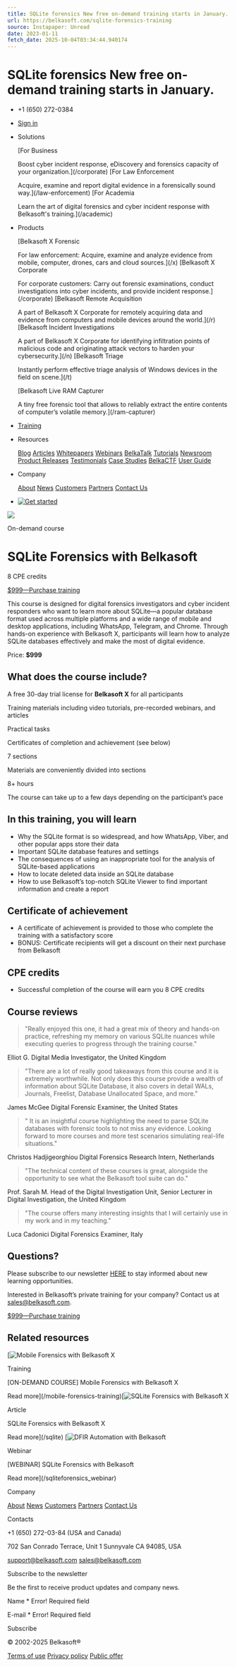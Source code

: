 ```yaml
---
title: SQLite forensics New free on-demand training starts in January.
url: https://belkasoft.com/sqlite-forensics-training
source: Instapaper: Unread
date: 2023-01-11
fetch_date: 2025-10-04T03:34:44.940174
---
```


# SQLite forensics New free on-demand training starts in January.

* +1 (650) 272-0384
* [Sign in](/signin)

* Solutions

  [For Business

  Boost cyber incident response, eDiscovery and forensics capacity of your organization.](/corporate)
  [For Law Enforcement

  Acquire, examine and report digital evidence in a forensically sound way.](/law-enforcement)
  [For Academia

  Learn the art of digital forensics and cyber incident response with Belkasoft's training.](/academic)
* Products

  [Belkasoft X Forensic

  For law enforcement: Acquire, examine and analyze evidence from mobile, computer, drones, cars and cloud
  sources.](/x)
  [Belkasoft X Corporate

  For corporate customers: Carry out forensic examinations, conduct investigations into cyber incidents, and provide incident response.](/corporate)
  [Belkasoft Remote Acquisition

  A part of Belkasoft X Corporate for remotely acquiring data and evidence from computers and mobile devices
  around the world.](/r)
  [Belkasoft Incident Investigations

  A part of Belkasoft X Corporate for identifying infiltration points of malicious code and originating attack
  vectors to harden your cybersecurity.](/n)
  [Belkasoft Triage

  Instantly perform effective triage analysis of Windows devices in the
  field on scene.](/t)

  [Belkasoft Live RAM Capturer

  A tiny free forensic tool that allows to reliably extract the entire
  contents of computer’s volatile memory.](/ram-capturer)
* [Training](/training)
* Resources

  [Blog](/articles#blog)
  [Articles](/articles#article)
  [Whitepapers](/whitepapers)
  [Webinars](/webinar)
  [BelkaTalk](/belkatalk)
  [Tutorials](/tutorials)
  [Newsroom](/news)
  [Product Releases](/new)
  [Testimonials](/testimonials)
  [Case Studies](/case_studies)
  [BelkaCTF](/ctf)
  [User Guide](/help)
* Company

  [About](/company)
  [News](/news)
  [Customers](/customers)
  [Partners](/partners)
  [Contact Us](/contact)
* [![Get started](https://hubspot-no-cache-eu1-prod.s3.amazonaws.com/cta/default/26836331/73846a5e-e69a-4352-8c78-bd41126272e8.png)](https://hubspot-cta-redirect-eu1-prod.s3.amazonaws.com/cta/redirect/26836331/73846a5e-e69a-4352-8c78-bd41126272e8)

![](/images/blog/SQLite_training.png)

On-demand course

# SQLite Forensics with Belkasoft

8 CPE credits

[$999—Purchase training](https://belkasoft.thinkific.com/courses/sqlite)

This course is designed for digital forensics investigators and cyber incident responders who want to learn more about SQLite—a popular database format used across multiple platforms and a wide range of mobile and desktop applications, including WhatsApp, Telegram, and Chrome. Through hands-on experience with Belkasoft X, participants will learn how to analyze SQLite databases effectively and make the most of digital evidence.

Price:
**$999**

## What does the course include?

A free 30-day trial license for **Belkasoft X** for all participants

Training materials including video tutorials, pre-recorded webinars,
and articles

Practical tasks

Certificates of completion and achievement (see below)

7 sections

Materials are conveniently divided into sections

8+ hours

The course can take up to a few days depending on the participant’s pace

## In this training, you will learn

* Why the SQLite format is so widespread, and how WhatsApp, Viber, and other popular apps store their data
* Important SQLite database features and settings
* The consequences of using an inappropriate tool for the analysis of SQLite-based applications
* How to locate deleted data inside an SQLite database
* How to use Belkasoft’s top-notch SQLite Viewer to find important information and create a report

## Certificate of achievement

* A certificate of achievement is provided to those who complete
  the training with a satisfactory score
* BONUS: Certificate recipients will get a discount on their next purchase from Belkasoft

## CPE credits

* Successful completion of the course will earn you 8 CPE credits

## Course reviews

> "Really enjoyed this one, it had a great mix of theory and hands-on practice, refreshing my memory on various SQLite nuances while executing queries to progress through the training course."

Elliot G.
Digital Media Investigator, the United Kingdom

> "There are a lot of really good takeaways from this course and it is extremely worthwhile. Not only does this course provide a wealth of information about SQLite Database, it also covers in detail WALs, Journals, Freelist, Database Unallocated Space, and more."

James McGee
Digital Forensic Examiner, the United States

> "
> It is an insightful course highlighting the need to parse SQLite databases with forensic tools to not miss any evidence. Looking forward to more courses and more test scenarios simulating real-life situations."

Christos Hadjigeorghiou
Digital Forensics Research Intern, Netherlands

> "The technical content of these courses is great, alongside the opportunity to see what the Belkasoft tool suite can do."

Prof. Sarah M.
Head of the Digital Investigation Unit, Senior Lecturer in Digital Investigation, the United Kingdom

> "The course offers many interesting insights that I will certainly use in my work and in my teaching."

Luca Cadonici
Digital Forensics Examiner, Italy

## Questions?

Please subscribe to our newsletter [HERE](/newsletter-sign-up) to stay informed about new learning opportunities.

Interested in Belkasoft’s private training for your company? Contact us at sales@belkasoft.com.

[$999—Purchase training](https://belkasoft.thinkific.com/courses/sqlite)

## Related resources

[![Mobile Forensics with Belkasoft X](/images/blog/mobile_training.png)

Training

[ON-DEMAND COURSE] Mobile Forensics with Belkasoft X

Read more](/mobile-forensics-training)[![SQLite Forensics with Belkasoft X](/images/blog/sqlite.png)

Article

SQLite Forensics with Belkasoft X

Read more](/sqlite)
[![DFIR Automation with Belkasoft](/images/blog/webinar_SQLite.png)

Webinar

[WEBINAR] SQLite Forensics with Belkasoft

Read more](/sqliteforensics_webinar)

Company

[About](/company)
[News](/news)
[Customers](/customers)
[Partners](/partners)
[Contact Us](/contact)

Contacts

+1 (650) 272-03-84 (USA and Canada)

702 San Conrado Terrace, Unit 1
Sunnyvale CA 94085, USA

support@belkasoft.com
sales@belkasoft.com

Subscribe to the newsletter

Be the first to receive product updates and company news.

Name \*
Error! Required field

E-mail \*
Error! Required field

Subscribe

© 2002-2025 Belkasoft®

[Terms of use](/terms)
[Privacy policy](/privacypolicy)
[Public offer](/public_offer)